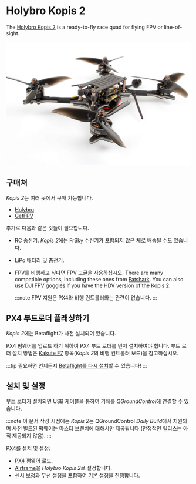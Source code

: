 # Holybro Kopis 2

The [Holybro Kopis 2](https://holybro.com/products/kopis2-hdv-free-shipping) is a ready-to-fly race quad for flying FPV or line-of-sight.

![Kopis 2](../../assets/hardware/holybro_kopis2.jpg)

## 구매처

*Kopis 2*는 여러 곳에서 구매 가능합니다.
- [Holybro](https://holybro.com/products/kopis2-hdv-free-shipping)  <!-- item code 30069, 30070 -->
- [GetFPV](https://www.getfpv.com/holybro-kopis-2-fpv-racing-drone-pnp.html)

추가로 다음과 같은 것들이 필요합니다.

- RC 송신기. *Kopis 2*에는 FrSky 수신기가 포함되지 않은 체로 배송될 수도 있습니다.
- LiPo 배터리 및 충전기.
- FPV를 비행하고 싶다면 FPV 고글을 사용하십시오. There are many compatible options, including these ones from [Fatshark](https://www.fatshark.com/product-page/dominator-v3). You can also use DJI FPV goggles if you have the HDV version of the Kopis 2.

  :::note
FPV 지원은 PX4와 비행 컨트롤러와는 관련이 없습니다.
:::

## PX4 부트로더 플래싱하기

*Kopis 2*에는 Betaflight가 사전 설치되어 있습니다.

PX4 펌웨어를 업로드 하기 위하여 PX4 부트 로더를 먼저 설치하여야 합니다. 부트 로더 설치 방법은 [Kakute F7](../flight_controller/kakutef7.md#bootloader) 항목(*Kopis 2*의 비행 컨트롤러 보드)을 참고하십시오.

:::tip
필요하면 언제든지 [Betaflight를 다시 설치](../advanced_config/bootloader_update_from_betaflight.md#reinstall_betaflight)할 수 있습니다!
:::

## 설치 및 설정

부트 로더가 설치되면 USB 케이블을 통하여 기체를 *QGroundControl*에 연결할 수 있습니다.

:::note
이 문서 작성 시점에는 *Kopis 2*는 QGroundControl *Daily Build*에서 지원되며 사전 빌드된 펌웨어는 마스터 브랜치에 대해서만 제공됩니다 (안정적인 릴리스는 아직 제공되지 않음).
:::

PX4를 설치 및 설정:
- [PX4 펌웨어 로드](../config/firmware.md).
- [Airframe](../config/airframe.md)을 *Holybro Kopis 2*로 설정합니다.
- 센서 보정과 무선 설정을 포함하여 [기본 설정](../config/README.md)을 진행합니다.

